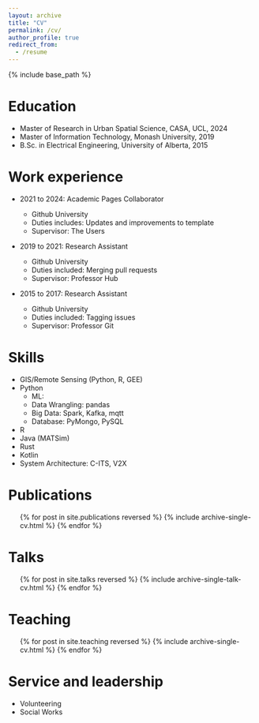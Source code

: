 ```yaml
---
layout: archive
title: "CV"
permalink: /cv/
author_profile: true
redirect_from:
  - /resume
---
```


{% include base_path %}

Education
======
* Master of Research in Urban Spatial Science, CASA, UCL, 2024
* Master of Information Technology, Monash University, 2019
* B.Sc. in Electrical Engineering, University of Alberta, 2015

Work experience
======
* 2021 to 2024: Academic Pages Collaborator
  * Github University
  * Duties includes: Updates and improvements to template
  * Supervisor: The Users

* 2019 to 2021: Research Assistant
  * Github University
  * Duties included: Merging pull requests
  * Supervisor: Professor Hub

* 2015 to 2017: Research Assistant
  * Github University
  * Duties included: Tagging issues
  * Supervisor: Professor Git
  
Skills
======
* GIS/Remote Sensing (Python, R, GEE)
* Python
  * ML:
  * Data Wrangling: pandas
  * Big Data: Spark, Kafka, mqtt
  * Database: PyMongo, PySQL
* R
* Java (MATSim)
* Rust
* Kotlin
* System Architecture: C-ITS, V2X

Publications
======
  <ul>{% for post in site.publications reversed %}
    {% include archive-single-cv.html %}
  {% endfor %}</ul>
  
Talks
======
  <ul>{% for post in site.talks reversed %}
    {% include archive-single-talk-cv.html  %}
  {% endfor %}</ul>
  
Teaching
======
  <ul>{% for post in site.teaching reversed %}
    {% include archive-single-cv.html %}
  {% endfor %}</ul>
  
Service and leadership
======
* Volunteering 
* Social Works
